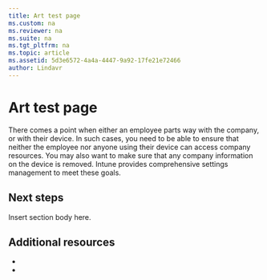 ```yaml
---
title: Art test page
ms.custom: na
ms.reviewer: na
ms.suite: na
ms.tgt_pltfrm: na
ms.topic: article
ms.assetid: 5d3e6572-4a4a-4447-9a92-17fe21e72466
author: Lindavr
---
```

# Art test page
There comes a point when either an employee parts way with the company, or with their device. In such cases, you need to be able to ensure that neither the employee nor anyone using their device can access company resources. You may also want to make sure that any company information on the device is removed. Intune provides comprehensive settings management to meet these goals.

## Next steps
Insert section body here.

## Additional resources

-

-


